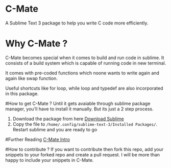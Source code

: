 # C-Mate
A Sublime Text 3 package to help you write C code more efficiently.

# Why C-Mate ?
C-Mate becomes special when it comes to build and run code in sublime. It consists of a build system which is capable of running code in new terminal.

It comes with pre-coded functions which noone wants to write again and again like swap function. 

Useful shortcuts like for loop, while loop and typedef are also incorporated in this package.

#How to get C-Mate ?
Until it gets avaiable through sublime package manager, you'll have to install it manually. But its just a 2 step process.

<ol><li>Download the package from here <a href="https://github.com/kapilgarg1996/C-Mate/releases/download/v1.0-beta/C-Mate.sublime-package">Download Sublime</a></li>
<li>Copy the file to <code>/home/.config/sublime-text-3/Installed Packages/</code>. Restart sublime and you are ready to go</li>
</ol>

#Further Reading
<a href="http://fetch-info.blogspot.in/2015/09/c-mate-your-companion-for-c-in-sublime.html">C-Mate Intro</a>

#How to contribute ?
If you want to contribute then fork this repo, add your snippets to your forked repo and create a pull request. I will be more than happy to include your snippets in C-Mate.
